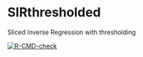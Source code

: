 # SIRthresholded

Sliced Inverse Regression with thresholding

<!-- badges: start -->
  [![R-CMD-check](https://github.com/Clement-W/SIR-thresholded/actions/workflows/R-CMD-check.yaml/badge.svg)](https://github.com/Clement-W/SIR-thresholded/actions/workflows/R-CMD-check.yaml)
  <!-- badges: end -->